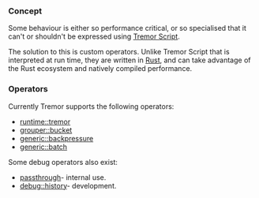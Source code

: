 ### Concept

Some behaviour is either so performance critical, or so specialised that it can't or shouldn't be expressed using  [Tremor Script](https://tremor.rs/docs/next/getting-started/scripting/#h-script).

The solution to this is custom operators. Unlike Tremor Script that is interpreted at run time, they are written in [Rust](https://rust-lang.org), and can take advantage of the Rust ecosystem and natively compiled performance.

### Operators

Currently Tremor supports the following operators:

* [runtime::tremor](/docs/queries/operators#script)
* [grouper::bucket](/docs/queries/operators#grouperbucket)
* [generic::backpressure](/docs/queries/operators#genericbackpressure)
* [generic::batch](/docs/queries/operators#genericbatch)

Some debug operators also exist:

* [passthrough](/docs/queries/operators#passthrough)- internal use.
* [debug::history](/docs/queries/operators#debughistory)- development.
